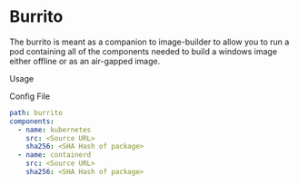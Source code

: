# Burrito

The burrito is meant as a companion to image-builder to allow you to run a pod containing all of the components needed to build a windows image either offline or as an air-gapped image.

Usage

Config File
``` yaml
path: burrito
components:
  - name: kubernetes
    src: <Source URL>
    sha256: <SHA Hash of package>
  - name: containerd
    src: <Source URL>
    sha256: <SHA Hash of package>
```